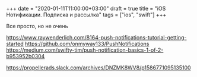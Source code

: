 +++
date = "2020-01-11T11:00:00+03:00"
draft = true
title = "iOS Нотификации. Подписка и рассылка"
tags = ["ios", "swift"]
+++

Все просто, но не очень

https://www.raywenderlich.com/8164-push-notifications-tutorial-getting-started
https://github.com/onmyway133/PushNotifications
https://medium.com/swifty-tim/push-notification-basics-1-of-2-b953952b0304


https://propellerads.slack.com/archives/DNZMK8WV8/p1586771095135100
